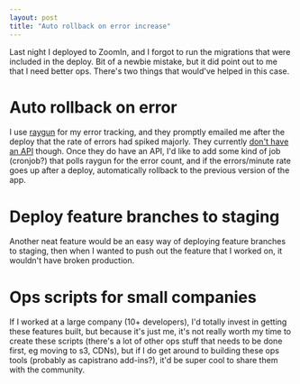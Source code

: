 ```yaml
---
layout: post
title: "Auto rollback on error increase"
---
```

 
Last night I deployed to ZoomIn, and I forgot to run the migrations that were included in the deploy. Bit of a newbie mistake, but it did point out to me that I need better ops. There's two things that would've helped in this case.

# Auto rollback on error

I use [raygun](http://raygun.io/) for my error tracking, and they promptly emailed me after the deploy that the rate of errors had spiked majorly. They currently [don't have an API](http://raygun.io/faq/does-raygun-have-a-public-rest-api) though. Once they do have an API, I'd like to add some kind of job (cronjob?) that polls raygun for the error count, and if the errors/minute rate goes up after a deploy, automatically rollback to the previous version of the app.

# Deploy feature branches to staging

Another neat feature would be an easy way of deploying feature branches to staging, then when I wanted to push out the feature that I worked on, it wouldn't have broken production.

# Ops scripts for small companies

If I worked at a large company (10+ developers), I'd totally invest in getting these features built, but because it's just me, it's not really worth my time to create these scripts (there's a lot of other ops stuff that needs to be done first, eg moving to s3, CDNs), but if I do get around to building these ops tools (probably as capistrano add-ins?), it'd be super cool to share them with the community.